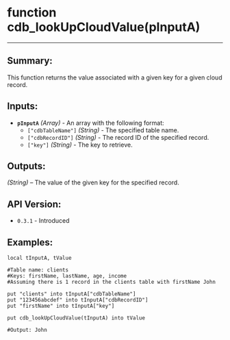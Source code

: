# function cdb_lookUpCloudValue(pInputA)
---
## Summary:
This function returns the value associated with a given key for a given cloud record.

## Inputs:
* **`pInputA`** *(Array)* - An array with the following format:
    * `["cdbTableName"]` *(String)* - The specified table name.
    * `["cdbRecordID"]` *(String)* - The record ID of the specified record.
    * `["key"]` *(String)* - The key to retrieve.

## Outputs:
*(String)* – The value of the given key for the specified record.

## API Version:
* `0.3.1` - Introduced

## Examples:
```
local tInputA, tValue 

#Table name: clients
#Keys: firstName, lastName, age, income
#Assuming there is 1 record in the clients table with firstName John

put "clients" into tInputA["cdbTableName"]
put "123456abcdef" into tInputA["cdbRecordID"]
put "firstName" into tInputA["key"]
     
put cdb_lookUpCloudValue(tInputA) into tValue

#Output: John
```